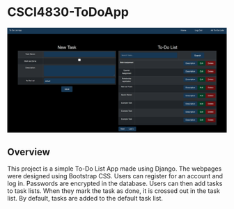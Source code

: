 # CSCI4830-ToDoApp

![alt text](https://github.com/connorlicht/CSCI4830-ToDoApp/blob/main/hello_world_app/static/images/home2.png)

## Overview
This project is a simple To-Do List App made using Django. The webpages were designed using Bootstrap CSS.
Users can register for an account and log in. Passwords are encrypted in the database.
Users can then add tasks to task lists. When they mark the task as done, it is crossed out in the task list.
By default, tasks are added to the default task list. 

